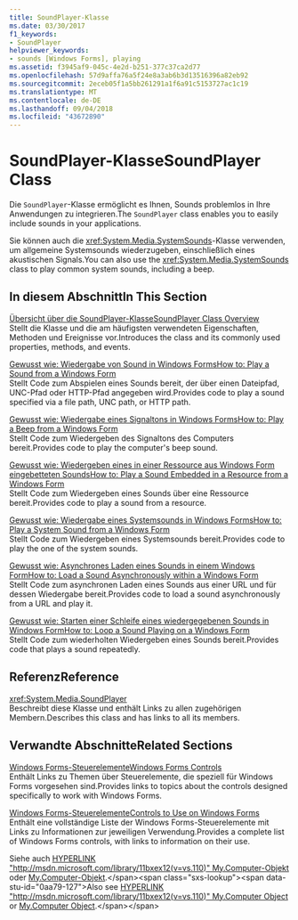 ```yaml
---
title: SoundPlayer-Klasse
ms.date: 03/30/2017
f1_keywords:
- SoundPlayer
helpviewer_keywords:
- sounds [Windows Forms], playing
ms.assetid: f3945af9-045c-4e2d-b251-377c37ca2d77
ms.openlocfilehash: 57d9affa76a5f24e8a3ab6b3d13516396a82eb92
ms.sourcegitcommit: 2eceb05f1a5bb261291a1f6a91c5153727ac1c19
ms.translationtype: MT
ms.contentlocale: de-DE
ms.lasthandoff: 09/04/2018
ms.locfileid: "43672890"
---
```

# <a name="soundplayer-class"></a><span data-ttu-id="0aa79-102">SoundPlayer-Klasse</span><span class="sxs-lookup"><span data-stu-id="0aa79-102">SoundPlayer Class</span></span>
<span data-ttu-id="0aa79-103">Die `SoundPlayer`-Klasse ermöglicht es Ihnen, Sounds problemlos in Ihre Anwendungen zu integrieren.</span><span class="sxs-lookup"><span data-stu-id="0aa79-103">The `SoundPlayer` class enables you to easily include sounds in your applications.</span></span>  
  
 <span data-ttu-id="0aa79-104">Sie können auch die <xref:System.Media.SystemSounds>-Klasse verwenden, um allgemeine Systemsounds wiederzugeben, einschließlich eines akustischen Signals.</span><span class="sxs-lookup"><span data-stu-id="0aa79-104">You can also use the <xref:System.Media.SystemSounds> class to play common system sounds, including a beep.</span></span>  
  
## <a name="in-this-section"></a><span data-ttu-id="0aa79-105">In diesem Abschnitt</span><span class="sxs-lookup"><span data-stu-id="0aa79-105">In This Section</span></span>  
 [<span data-ttu-id="0aa79-106">Übersicht über die SoundPlayer-Klasse</span><span class="sxs-lookup"><span data-stu-id="0aa79-106">SoundPlayer Class Overview</span></span>](../../../../docs/framework/winforms/controls/soundplayer-class-overview.md)  
 <span data-ttu-id="0aa79-107">Stellt die Klasse und die am häufigsten verwendeten Eigenschaften, Methoden und Ereignisse vor.</span><span class="sxs-lookup"><span data-stu-id="0aa79-107">Introduces the class and its commonly used properties, methods, and events.</span></span>  
  
 [<span data-ttu-id="0aa79-108">Gewusst wie: Wiedergabe von Sound in Windows Forms</span><span class="sxs-lookup"><span data-stu-id="0aa79-108">How to: Play a Sound from a Windows Form</span></span>](../../../../docs/framework/winforms/controls/how-to-play-a-sound-from-a-windows-form.md)  
 <span data-ttu-id="0aa79-109">Stellt Code zum Abspielen eines Sounds bereit, der über einen Dateipfad, UNC-Pfad oder HTTP-Pfad angegeben wird.</span><span class="sxs-lookup"><span data-stu-id="0aa79-109">Provides code to play a sound specified via a file path, UNC path, or HTTP path.</span></span>  
  
 [<span data-ttu-id="0aa79-110">Gewusst wie: Wiedergabe eines Signaltons in Windows Forms</span><span class="sxs-lookup"><span data-stu-id="0aa79-110">How to: Play a Beep from a Windows Form</span></span>](../../../../docs/framework/winforms/controls/how-to-play-a-beep-from-a-windows-form.md)  
 <span data-ttu-id="0aa79-111">Stellt Code zum Wiedergeben des Signaltons des Computers bereit.</span><span class="sxs-lookup"><span data-stu-id="0aa79-111">Provides code to play the computer's beep sound.</span></span>  
  
 [<span data-ttu-id="0aa79-112">Gewusst wie: Wiedergeben eines in einer Ressource aus Windows Form eingebetteten Sounds</span><span class="sxs-lookup"><span data-stu-id="0aa79-112">How to: Play a Sound Embedded in a Resource from a Windows Form</span></span>](../../../../docs/framework/winforms/controls/how-to-play-a-sound-embedded-in-a-resource-from-a-windows-form.md)  
 <span data-ttu-id="0aa79-113">Stellt Code zum Wiedergeben eines Sounds über eine Ressource bereit.</span><span class="sxs-lookup"><span data-stu-id="0aa79-113">Provides code to play a sound from a resource.</span></span>  
  
 [<span data-ttu-id="0aa79-114">Gewusst wie: Wiedergabe eines Systemsounds in Windows Forms</span><span class="sxs-lookup"><span data-stu-id="0aa79-114">How to: Play a System Sound from a Windows Form</span></span>](../../../../docs/framework/winforms/controls/how-to-play-a-system-sound-from-a-windows-form.md)  
 <span data-ttu-id="0aa79-115">Stellt Code zum Wiedergeben eines Systemsounds bereit.</span><span class="sxs-lookup"><span data-stu-id="0aa79-115">Provides code to play the one of the system sounds.</span></span>  
  
 [<span data-ttu-id="0aa79-116">Gewusst wie: Asynchrones Laden eines Sounds in einem Windows Form</span><span class="sxs-lookup"><span data-stu-id="0aa79-116">How to: Load a Sound Asynchronously within a Windows Form</span></span>](../../../../docs/framework/winforms/controls/how-to-load-a-sound-asynchronously-within-a-windows-form.md)  
 <span data-ttu-id="0aa79-117">Stellt Code zum asynchronen Laden eines Sounds aus einer URL und für dessen Wiedergabe bereit.</span><span class="sxs-lookup"><span data-stu-id="0aa79-117">Provides code to load a sound asynchronously from a URL and play it.</span></span>  
  
 [<span data-ttu-id="0aa79-118">Gewusst wie: Starten einer Schleife eines wiedergegebenen Sounds in Windows Form</span><span class="sxs-lookup"><span data-stu-id="0aa79-118">How to: Loop a Sound Playing on a Windows Form</span></span>](../../../../docs/framework/winforms/controls/how-to-loop-a-sound-playing-on-a-windows-form.md)  
 <span data-ttu-id="0aa79-119">Stellt Code zum wiederholten Wiedergeben eines Sounds bereit.</span><span class="sxs-lookup"><span data-stu-id="0aa79-119">Provides code that plays a sound repeatedly.</span></span>  
  
## <a name="reference"></a><span data-ttu-id="0aa79-120">Referenz</span><span class="sxs-lookup"><span data-stu-id="0aa79-120">Reference</span></span>  
 <xref:System.Media.SoundPlayer>  
 <span data-ttu-id="0aa79-121">Beschreibt diese Klasse und enthält Links zu allen zugehörigen Membern.</span><span class="sxs-lookup"><span data-stu-id="0aa79-121">Describes this class and has links to all its members.</span></span>  
  
## <a name="related-sections"></a><span data-ttu-id="0aa79-122">Verwandte Abschnitte</span><span class="sxs-lookup"><span data-stu-id="0aa79-122">Related Sections</span></span>  
 [<span data-ttu-id="0aa79-123">Windows Forms-Steuerelemente</span><span class="sxs-lookup"><span data-stu-id="0aa79-123">Windows Forms Controls</span></span>](../../../../docs/framework/winforms/controls/index.md)  
 <span data-ttu-id="0aa79-124">Enthält Links zu Themen über Steuerelemente, die speziell für Windows Forms vorgesehen sind.</span><span class="sxs-lookup"><span data-stu-id="0aa79-124">Provides links to topics about the controls designed specifically to work with Windows Forms.</span></span>  
  
 [<span data-ttu-id="0aa79-125">Windows Forms-Steuerelemente</span><span class="sxs-lookup"><span data-stu-id="0aa79-125">Controls to Use on Windows Forms</span></span>](../../../../docs/framework/winforms/controls/controls-to-use-on-windows-forms.md)  
 <span data-ttu-id="0aa79-126">Enthält eine vollständige Liste der Windows Forms-Steuerelemente mit Links zu Informationen zur jeweiligen Verwendung.</span><span class="sxs-lookup"><span data-stu-id="0aa79-126">Provides a complete list of Windows Forms controls, with links to information on their use.</span></span>  
  
 <span data-ttu-id="0aa79-127">Siehe auch [HYPERLINK "http://msdn.microsoft.com/library/11bxex12(v=vs.110)" My.Computer-Objekt](https://msdn.microsoft.com/library/11bxex12\(v=vs.110\)) oder [My.Computer-Objekt](https://msdn.microsoft.com/library/11bxex12\(v=vs.120\)).</span><span class="sxs-lookup"><span data-stu-id="0aa79-127">Also see [HYPERLINK "http://msdn.microsoft.com/library/11bxex12(v=vs.110)" My.Computer Object](https://msdn.microsoft.com/library/11bxex12\(v=vs.110\)) or [My.Computer Object](https://msdn.microsoft.com/library/11bxex12\(v=vs.120\)).</span></span>
